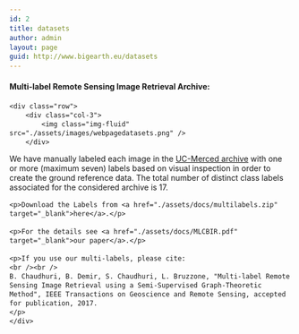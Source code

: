 ```yaml
---
id: 2
title: datasets
author: admin
layout: page
guid: http://www.bigearth.eu/datasets
---
```

<div class="bg-faded p-4 my-4">
	<div class="bg-faded p-4 my-4">
	<h4>Multi-label Remote Sensing Image Retrieval Archive:</h4>

	<div class="row">
		<div class="col-3">
			<img class="img-fluid" src="./assets/images/webpagedatasets.png" />
		</div>
<div class="col-9">
	<p>We have manually labeled each image in the <a href="http://vision.ucmerced.edu/datasets/landuse.html" target="_blank">UC-Merced archive</a> with one or more (maximum seven) labels based on visual inspection in order to create the ground reference data. The total number of distinct class labels associated for the considered archive is 17.</p>  

	<p>Download the Labels from <a href="./assets/docs/multilabels.zip" target="_blank">here</a>.</p>
 
	<p>For the details see <a href="./assets/docs/MLCBIR.pdf" target="_blank">our paper</a>.</p>

	<p>If you use our multi-labels, please cite: 
	<br /><br />
	B. Chaudhuri, B. Demir, S. Chaudhuri, L. Bruzzone, "Multi-label Remote Sensing Image Retrieval using a Semi-Supervised Graph-Theoretic Method", IEEE Transactions on Geoscience and Remote Sensing, accepted for publication, 2017. 
	</p>
	</div>
</div>

</div>
</div>